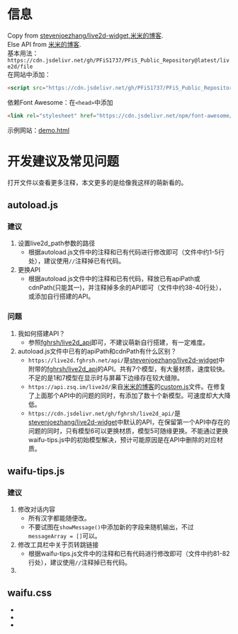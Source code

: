 # 信息
Copy from [stevenjoezhang/live2d-widget](https://github.com/stevenjoezhang/live2d-widget),[米米的博客](https://zhangshuqiao.org).<br />
Else API from [米米的博客](https://zhangshuqiao.org).<br />
基本用法：``https://cdn.jsdelivr.net/gh/PFiS1737/PFiS_Public_Repository@latest/live2d/file``<br />
在网站中添加：
```html
<script src="https://cdn.jsdelivr.net/gh/PFiS1737/PFiS_Public_Repository@latest/live2d/autoload.js"></script>
```
依赖Font Awesome：在``<head>``中添加
```html
<link rel="stylesheet" href="https://cdn.jsdelivr.net/npm/font-awesome/css/font-awesome.min.css">
```
示例网站：[demo.html](http://pfis.infinityfreeapp.com/live2d_widget_demo.html)
# 开发建议及常见问题
打开文件以查看更多注释，本文更多的是给像我这样的萌新看的。
## autoload.js
### 建议
1. 设置live2d_path参数的路径
    - 根据autoload.js文件中的注释和已有代码进行修改即可（文件中约1-5行处），建议使用``//``注释掉已有代码。
2. 更换API
    - 根据autoload.js文件中的注释和已有代码，释放已有apiPath或cdnPath(只能其一)，并注释掉多余的API即可（文件中约38-40行处），或添加自行搭建的API。
### 问题
1. 我如何搭建API？
    - 参照[fghrsh/live2d_api](https://github.com/fghrsh/live2d_api)即可，不建议萌新自行搭建，有一定难度。
2. autoload.js文件中已有的apiPath和cdnPath有什么区别？
    - ``https://live2d.fghrsh.net/api/``是[stevenjoezhang/live2d-widget](https://github.com/stevenjoezhang/live2d-widget)中附带的[fghrsh/live2d_api](https://github.com/fghrsh/live2d_api)的API。共有7个模型，有大量材质，速度较快。不足的是1和7模型在显示时与屏幕下边缘存在较大缝隙。
    - ``https://api.zsq.im/live2d/``来自[米米的博客](https://zhangshuqiao.org)的[custom.js](https://zhangshuqiao.org/lib/custom.js)文件。在修复了上面那个API中的问题的同时，有添加了数十个新模型。可速度却大大降低。
    - ``https://cdn.jsdelivr.net/gh/fghrsh/live2d_api/``是[stevenjoezhang/live2d-widget](https://github.com/stevenjoezhang/live2d-widget)中默认的API，在保留第一个API中存在的问题的同时，只有模型6可以更换材质，模型5可随缘更换。不能通过更换waifu-tips.js中的初始模型解决，预计可能原因是在API中删除的对应材质。
## waifu-tips.js
### 建议
1. 修改对话内容
    - 所有汉字都能随便改。
    - 不要试图在``showMessage()``中添加新的字段来随机输出，不过``messageArray = []``可以。
2. 修改工具栏中关于页转跳链接
    - 根据waifu-tips.js文件中的注释和已有代码进行修改即可（文件中约81-82行处），建议使用``//``注释掉已有代码。
3. 
## waifu.css
- 
- 
- 
